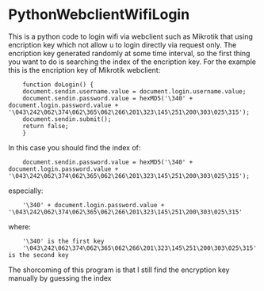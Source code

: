 # PythonWebclientWifiLogin
This is a python code to login wifi via webclient such as Mikrotik that using encription key which not allow u to login directly via request only. The encription key generated randomly at some time interval, so the first thing you want to do is searching the index of the encription key.
For the example this is the encription key of Mikrotik webclient:

        function doLogin() {
        document.sendin.username.value = document.login.username.value;
        document.sendin.password.value = hexMD5('\340' + document.login.password.value + '\043\242\062\374\062\365\062\266\201\323\145\251\200\303\025\315');
        document.sendin.submit();
        return false;
        }

In this case you should find the index of:

        document.sendin.password.value = hexMD5('\340' + document.login.password.value + '\043\242\062\374\062\365\062\266\201\323\145\251\200\303\025\315');
        
especially:

        '\340' + document.login.password.value + '\043\242\062\374\062\365\062\266\201\323\145\251\200\303\025\315'
where:

        '\340' is the first key
        '\043\242\062\374\062\365\062\266\201\323\145\251\200\303\025\315' is the second key

The shorcoming of this program is that I still find the encryption key manually by guessing the index
